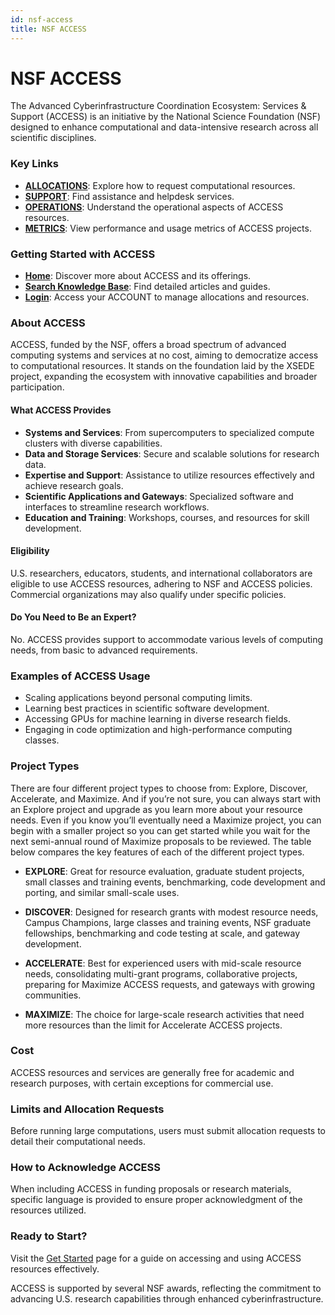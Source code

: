 ```yaml
---
id: nsf-access
title: NSF ACCESS
---
```


# NSF ACCESS

The Advanced Cyberinfrastructure Coordination Ecosystem: Services & Support (ACCESS) is an initiative by the National Science Foundation (NSF) designed to enhance computational and data-intensive research across all scientific disciplines.

### Key Links
- **[ALLOCATIONS](https://allocations.access-ci.org/)**: Explore how to request computational resources.
- **[SUPPORT](https://support.access-ci.org/)**: Find assistance and helpdesk services.
- **[OPERATIONS](https://operations.access-ci.org/)**: Understand the operational aspects of ACCESS resources.
- **[METRICS](https://metrics.access-ci.org/)**: View performance and usage metrics of ACCESS projects.

### Getting Started with ACCESS
- **[Home](https://access-ci.org/)**: Discover more about ACCESS and its offerings.
- **[Search Knowledge Base](https://support.access-ci.org/knowledge-base)**: Find detailed articles and guides.
- **[Login](https://access-ci.org/)**: Access your ACCOUNT to manage allocations and resources.

### About ACCESS
ACCESS, funded by the NSF, offers a broad spectrum of advanced computing systems and services at no cost, aiming to democratize access to computational resources. It stands on the foundation laid by the XSEDE project, expanding the ecosystem with innovative capabilities and broader participation.

#### What ACCESS Provides
- **Systems and Services**: From supercomputers to specialized compute clusters with diverse capabilities.
- **Data and Storage Services**: Secure and scalable solutions for research data.
- **Expertise and Support**: Assistance to utilize resources effectively and achieve research goals.
- **Scientific Applications and Gateways**: Specialized software and interfaces to streamline research workflows.
- **Education and Training**: Workshops, courses, and resources for skill development.

#### Eligibility
U.S. researchers, educators, students, and international collaborators are eligible to use ACCESS resources, adhering to NSF and ACCESS policies. Commercial organizations may also qualify under specific policies.

#### Do You Need to Be an Expert?
No. ACCESS provides support to accommodate various levels of computing needs, from basic to advanced requirements.

### Examples of ACCESS Usage
- Scaling applications beyond personal computing limits.
- Learning best practices in scientific software development.
- Accessing GPUs for machine learning in diverse research fields.
- Engaging in code optimization and high-performance computing classes.

### Project Types
There are four different project types to choose from: Explore, Discover, Accelerate, and Maximize. And if you’re not sure, you can always start with an Explore project and upgrade as you learn more about your resource needs. Even if you know you’ll eventually need a Maximize project, you can begin with a smaller project so you can get started while you wait for the next semi-annual round of Maximize proposals to be reviewed. The table below compares the key features of each of the different project types.

- **EXPLORE**: Great for resource evaluation, graduate student projects, small classes and training events, benchmarking, code development and porting, and similar small-scale uses.

- **DISCOVER**: Designed for research grants with modest resource needs, Campus Champions, large classes and training events, NSF graduate fellowships, benchmarking and code testing at scale, and gateway development.

- **ACCELERATE**: Best for experienced users with mid-scale resource needs, consolidating multi-grant programs, collaborative projects, preparing for Maximize ACCESS requests, and gateways with growing communities.

- **MAXIMIZE**: The choice for large-scale research activities that need more resources than the limit for Accelerate ACCESS projects.

### Cost
ACCESS resources and services are generally free for academic and research purposes, with certain exceptions for commercial use.

### Limits and Allocation Requests
Before running large computations, users must submit allocation requests to detail their computational needs.

### How to Acknowledge ACCESS
When including ACCESS in funding proposals or research materials, specific language is provided to ensure proper acknowledgment of the resources utilized.

### Ready to Start?
Visit the [Get Started](https://access-ci.org/about/get-started/) page for a guide on accessing and using ACCESS resources effectively.

ACCESS is supported by several NSF awards, reflecting the commitment to advancing U.S. research capabilities through enhanced cyberinfrastructure.
